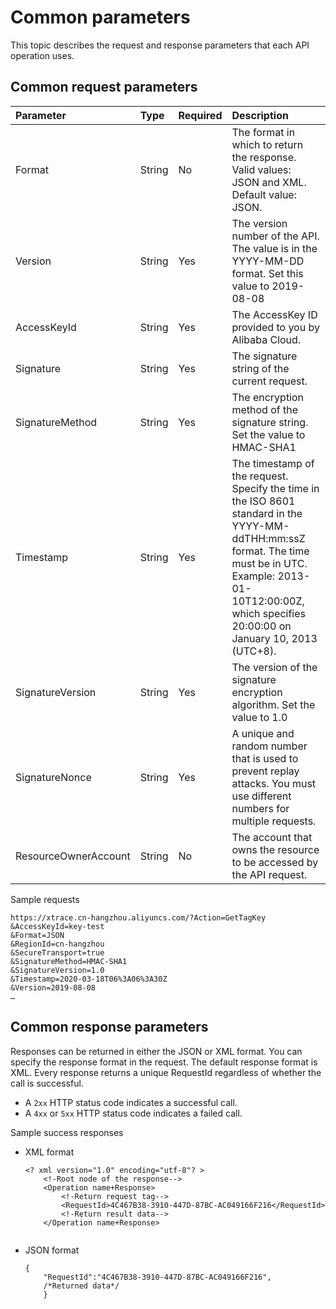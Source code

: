 # Common parameters

This topic describes the request and response parameters that each API operation uses.

## Common request parameters

|Parameter|Type|Required|Description|
|:--------|:---|:-------|:----------|
|Format|String|No|The format in which to return the response. Valid values: JSON and XML. Default value: JSON. |
|Version|String|Yes|The version number of the API. The value is in the YYYY-MM-DD format. Set this value to 2019-08-08 |
|AccessKeyId|String|Yes|The AccessKey ID provided to you by Alibaba Cloud.|
|Signature|String|Yes|The signature string of the current request.|
|SignatureMethod|String|Yes|The encryption method of the signature string. Set the value to HMAC-SHA1 |
|Timestamp|String|Yes|The timestamp of the request. Specify the time in the ISO 8601 standard in the YYYY-MM-ddTHH:mm:ssZ format. The time must be in UTC. Example: 2013-01-10T12:00:00Z, which specifies 20:00:00 on January 10, 2013 \(UTC+8\). |
|SignatureVersion|String|Yes|The version of the signature encryption algorithm. Set the value to 1.0 |
|SignatureNonce|String|Yes|A unique and random number that is used to prevent replay attacks. You must use different numbers for multiple requests. |
|ResourceOwnerAccount|String|No|The account that owns the resource to be accessed by the API request.|

Sample requests

```
https://xtrace.cn-hangzhou.aliyuncs.com/?Action=GetTagKey
&AccessKeyId=key-test
&Format=JSON
&RegionId=cn-hangzhou
&SecureTransport=true
&SignatureMethod=HMAC-SHA1
&SignatureVersion=1.0
&Timestamp=2020-03-18T06%3A06%3A30Z
&Version=2019-08-08
…
```

## Common response parameters

Responses can be returned in either the JSON or XML format. You can specify the response format in the request. The default response format is XML. Every response returns a unique RequestId regardless of whether the call is successful.

-   A `2xx` HTTP status code indicates a successful call.
-   A `4xx` or `5xx` HTTP status code indicates a failed call.

Sample success responses

-   XML format

    ```
    <? xml version="1.0" encoding="utf-8"? > 
        <!-Root node of the response-->
        <Operation name+Response>
            <!-Return request tag-->
            <RequestId>4C467B38-3910-447D-87BC-AC049166F216</RequestId>
            <!-Return result data-->
        </Operation name+Response>
                            
    ```

-   JSON format

    ```
    {
        "RequestId":"4C467B38-3910-447D-87BC-AC049166F216",
        /*Returned data*/
        }
    ```


